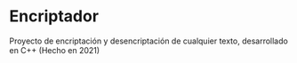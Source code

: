 # Encriptador
 Proyecto de encriptación y desencriptación de cualquier texto, desarrollado en C++ (Hecho en 2021)
